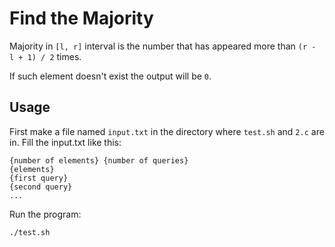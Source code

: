 # Find the Majority

Majority in `[l, r]` interval is the number that has appeared more than `(r - l + 1) / 2` times.

If such element doesn't exist the output will be `0`.

## Usage
First make a file named `input.txt` in the directory where `test.sh` and `2.c` are in.
Fill the input.txt like this:
```text
{number of elements} {number of queries}
{elements}
{first query}
{second query}
...
```
Run the program:
```bash
./test.sh
```
